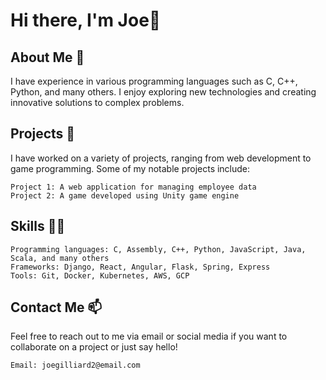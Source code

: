 # Hi there, I'm Joe👋

## About Me 🤔

I have experience in various programming languages such as C, C++, Python, and many others. I enjoy exploring new technologies and creating innovative solutions to complex problems.

## Projects 🚀

I have worked on a variety of projects, ranging from web development to game programming. Some of my notable projects include:

    Project 1: A web application for managing employee data
    Project 2: A game developed using Unity game engine

## Skills 👨‍💻

    Programming languages: C, Assembly, C++, Python, JavaScript, Java, Scala, and many others
    Frameworks: Django, React, Angular, Flask, Spring, Express
    Tools: Git, Docker, Kubernetes, AWS, GCP

## Contact Me 📫

Feel free to reach out to me via email or social media if you want to collaborate on a project or just say hello!

    Email: joegilliard2@email.com
